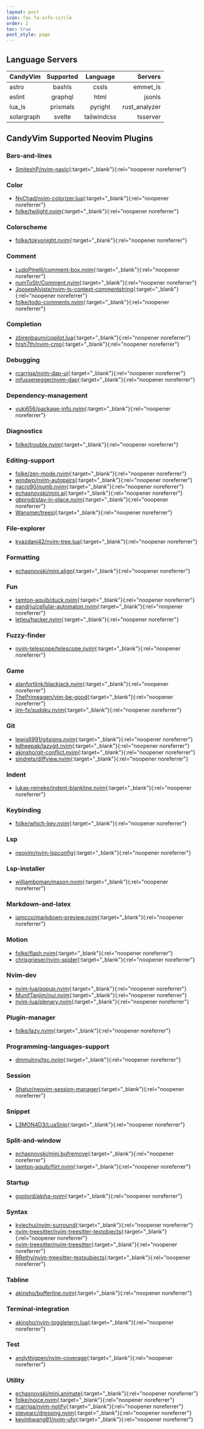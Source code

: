 ```yaml
---
layout: post
icon: fas fa-info-circle
order: 2
toc: true
post_style: page
---
```


## Language Servers

| **CandyVim** | **Supported** | **Language** | **Servers** |
| :----------- | :-----------: | :----------: | ----------: |
| astro | bashls | cssls | emmet_ls |
| eslint | graphql | html | jsonls |
| lua_ls | prismals | pyright | rust_analyzer |
| solargraph | svelte | tailwindcss | tsserver |

## CandyVim Supported Neovim Plugins

### Bars-and-lines

- [SmiteshP/nvim-navic](https://github.com/SmiteshP/nvim-navic){:target="_blank"}{:rel="noopener noreferrer"}

### Color

- [NvChad/nvim-colorizer.lua](https://github.com/NvChad/nvim-colorizer.lua){:target="_blank"}{:rel="noopener noreferrer"}
- [folke/twilight.nvim](https://github.com/folke/twilight.nvim){:target="_blank"}{:rel="noopener noreferrer"}

### Colorscheme

- [folke/tokyonight.nvim](https://github.com/folke/tokyonight.nvim){:target="_blank"}{:rel="noopener noreferrer"}

### Comment

- [LudoPinelli/comment-box.nvim](https://github.com/LudoPinelli/comment-box.nvim){:target="_blank"}{:rel="noopener noreferrer"}
- [numToStr/Comment.nvim](https://github.com/numToStr/Comment.nvim){:target="_blank"}{:rel="noopener noreferrer"}
- [JoosepAlviste/nvim-ts-context-commentstring](https://github.com/JoosepAlviste/nvim-ts-context-commentstring){:target="_blank"}{:rel="noopener noreferrer"}
- [folke/todo-comments.nvim](https://github.com/folke/todo-comments.nvim){:target="_blank"}{:rel="noopener noreferrer"}

### Completion

- [zbirenbaum/copilot.lua](https://github.com/zbirenbaum/copilot.lua){:target="_blank"}{:rel="noopener noreferrer"}
- [hrsh7th/nvim-cmp](https://github.com/hrsh7th/nvim-cmp){:target="_blank"}{:rel="noopener noreferrer"}

### Debugging

- [rcarriga/nvim-dap-ui](https://github.com/rcarriga/nvim-dap-ui){:target="_blank"}{:rel="noopener noreferrer"}
- [mfussenegger/nvim-dap](https://github.com/mfussenegger/nvim-dap){:target="_blank"}{:rel="noopener noreferrer"}

### Dependency-management

- [vuki656/package-info.nvim](https://github.com/vuki656/package-info.nvim){:target="_blank"}{:rel="noopener noreferrer"}

### Diagnostics

- [folke/trouble.nvim](https://github.com/folke/trouble.nvim){:target="_blank"}{:rel="noopener noreferrer"}

### Editing-support

- [folke/zen-mode.nvim](https://github.com/folke/zen-mode.nvim){:target="_blank"}{:rel="noopener noreferrer"}
- [windwp/nvim-autopairs](https://github.com/windwp/nvim-autopairs){:target="_blank"}{:rel="noopener noreferrer"}
- [nacro90/numb.nvim](https://github.com/nacro90/numb.nvim){:target="_blank"}{:rel="noopener noreferrer"}
- [echasnovski/mini.ai](https://github.com/echasnovski/mini.ai){:target="_blank"}{:rel="noopener noreferrer"}
- [gbprod/stay-in-place.nvim](https://github.com/gbprod/stay-in-place.nvim){:target="_blank"}{:rel="noopener noreferrer"}
- [Wansmer/treesj](https://github.com/Wansmer/treesj){:target="_blank"}{:rel="noopener noreferrer"}

### File-explorer

- [kyazdani42/nvim-tree.lua](https://github.com/kyazdani42/nvim-tree.lua){:target="_blank"}{:rel="noopener noreferrer"}

### Formatting

- [echasnovski/mini.align](https://github.com/echasnovski/mini.align){:target="_blank"}{:rel="noopener noreferrer"}

### Fun

- [tamton-aquib/duck.nvim](https://github.com/tamton-aquib/duck.nvim){:target="_blank"}{:rel="noopener noreferrer"}
- [eandrju/cellular-automaton.nvim](https://github.com/eandrju/cellular-automaton.nvim){:target="_blank"}{:rel="noopener noreferrer"}
- [letieu/hacker.nvim](https://github.com/letieu/hacker.nvim){:target="_blank"}{:rel="noopener noreferrer"}

### Fuzzy-finder

- [nvim-telescope/telescope.nvim](https://github.com/nvim-telescope/telescope.nvim){:target="_blank"}{:rel="noopener noreferrer"}

### Game

- [alanfortlink/blackjack.nvim](https://github.com/alanfortlink/blackjack.nvim){:target="_blank"}{:rel="noopener noreferrer"}
- [ThePrimeagen/vim-be-good](https://github.com/ThePrimeagen/vim-be-good){:target="_blank"}{:rel="noopener noreferrer"}
- [jim-fx/sudoku.nvim](https://github.com/jim-fx/sudoku.nvim){:target="_blank"}{:rel="noopener noreferrer"}

### Git

- [lewis6991/gitsigns.nvim](https://github.com/lewis6991/gitsigns.nvim){:target="_blank"}{:rel="noopener noreferrer"}
- [kdheepak/lazygit.nvim](https://github.com/kdheepak/lazygit.nvim){:target="_blank"}{:rel="noopener noreferrer"}
- [akinsho/git-conflict.nvim](https://github.com/akinsho/git-conflict.nvim){:target="_blank"}{:rel="noopener noreferrer"}
- [sindrets/diffview.nvim](https://github.com/sindrets/diffview.nvim){:target="_blank"}{:rel="noopener noreferrer"}

### Indent

- [lukas-reineke/indent-blankline.nvim](https://github.com/lukas-reineke/indent-blankline.nvim){:target="_blank"}{:rel="noopener noreferrer"}

### Keybinding

- [folke/which-key.nvim](https://github.com/folke/which-key.nvim){:target="_blank"}{:rel="noopener noreferrer"}

### Lsp

- [neovim/nvim-lspconfig](https://github.com/neovim/nvim-lspconfig){:target="_blank"}{:rel="noopener noreferrer"}

### Lsp-installer

- [williamboman/mason.nvim](https://github.com/williamboman/mason.nvim){:target="_blank"}{:rel="noopener noreferrer"}

### Markdown-and-latex

- [iamcco/markdown-preview.nvim](https://github.com/iamcco/markdown-preview.nvim){:target="_blank"}{:rel="noopener noreferrer"}

### Motion

- [folke/flash.nvim](https://github.com/folke/flash.nvim){:target="_blank"}{:rel="noopener noreferrer"}
- [chrisgrieser/nvim-spider](https://github.com/chrisgrieser/nvim-spider){:target="_blank"}{:rel="noopener noreferrer"}

### Nvim-dev

- [nvim-lua/popup.nvim](https://github.com/nvim-lua/popup.nvim){:target="_blank"}{:rel="noopener noreferrer"}
- [MunifTanjim/nui.nvim](https://github.com/MunifTanjim/nui.nvim){:target="_blank"}{:rel="noopener noreferrer"}
- [nvim-lua/plenary.nvim](https://github.com/nvim-lua/plenary.nvim){:target="_blank"}{:rel="noopener noreferrer"}

### Plugin-manager

- [folke/lazy.nvim](https://github.com/folke/lazy.nvim){:target="_blank"}{:rel="noopener noreferrer"}

### Programming-languages-support

- [dmmulroy/tsc.nvim](https://github.com/dmmulroy/tsc.nvim){:target="_blank"}{:rel="noopener noreferrer"}

### Session

- [Shatur/neovim-session-manager](https://github.com/Shatur/neovim-session-manager){:target="_blank"}{:rel="noopener noreferrer"}

### Snippet

- [L3MON4D3/LuaSnip](https://github.com/L3MON4D3/LuaSnip){:target="_blank"}{:rel="noopener noreferrer"}

### Split-and-window

- [echasnovski/mini.bufremove](https://github.com/echasnovski/mini.bufremove){:target="_blank"}{:rel="noopener noreferrer"}
- [tamton-aquib/flirt.nvim](https://github.com/tamton-aquib/flirt.nvim){:target="_blank"}{:rel="noopener noreferrer"}

### Startup

- [goolord/alpha-nvim](https://github.com/goolord/alpha-nvim){:target="_blank"}{:rel="noopener noreferrer"}

### Syntax

- [kylechui/nvim-surround](https://github.com/kylechui/nvim-surround){:target="_blank"}{:rel="noopener noreferrer"}
- [nvim-treesitter/nvim-treesitter-textobjects](https://github.com/nvim-treesitter/nvim-treesitter-textobjects){:target="_blank"}{:rel="noopener noreferrer"}
- [nvim-treesitter/nvim-treesitter](https://github.com/nvim-treesitter/nvim-treesitter){:target="_blank"}{:rel="noopener noreferrer"}
- [RRethy/nvim-treesitter-textsubjects](https://github.com/RRethy/nvim-treesitter-textsubjects){:target="_blank"}{:rel="noopener noreferrer"}

### Tabline

- [akinsho/bufferline.nvim](https://github.com/akinsho/bufferline.nvim){:target="_blank"}{:rel="noopener noreferrer"}

### Terminal-integration

- [akinsho/nvim-toggleterm.lua](https://github.com/akinsho/nvim-toggleterm.lua){:target="_blank"}{:rel="noopener noreferrer"}

### Test

- [andythigpen/nvim-coverage](https://github.com/andythigpen/nvim-coverage){:target="_blank"}{:rel="noopener noreferrer"}

### Utility

- [echasnovski/mini.animate](https://github.com/echasnovski/mini.animate){:target="_blank"}{:rel="noopener noreferrer"}
- [folke/noice.nvim](https://github.com/folke/noice.nvim){:target="_blank"}{:rel="noopener noreferrer"}
- [rcarriga/nvim-notify](https://github.com/rcarriga/nvim-notify){:target="_blank"}{:rel="noopener noreferrer"}
- [stevearc/dressing.nvim](https://github.com/stevearc/dressing.nvim){:target="_blank"}{:rel="noopener noreferrer"}
- [kevinhwang91/nvim-ufo](https://github.com/kevinhwang91/nvim-ufo){:target="_blank"}{:rel="noopener noreferrer"}
